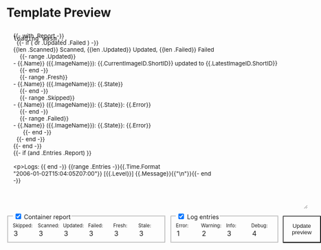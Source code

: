 # Template Preview

<style>
    #tplprev {
        margin: 0;
        display: flex;
        flex-direction: column;
        row-gap: 1rem;
        box-sizing: border-box;
        position: relative;
        margin-right: -13.3rem
    }
    #tplprev textarea {
        box-decoration-break: slice;
        overflow: auto;
        padding: 0.77em 1.18em;
        scrollbar-color: var(--md-default-fg-color--lighter) transparent;
        scrollbar-width: thin;
        touch-action: auto;
        word-break: normal;
        height: 420px;
        flex: 1;
    }
    #tplprev .controls {
        display: flex;
        flex-direction: row;
        column-gap: 0.5rem
    }
    #tplprev textarea, #tplprev input {
        background-color: var(--md-code-bg-color);
        border-width: 0;
        border-radius: 0.1rem;
        color: var(--md-code-fg-color);
        font-feature-settings: "kern";
        font-family: var(--md-code-font-family);
    }
    .numfield {
        font-size: .7rem;
        display: flex;
        flex-direction: column;
        justify-content: space-between;
    }
    #tplprev button {
        border-radius: 0.1rem;
        color: var(--md-primary-bg-color);
        background-color: var(--md-primary-fg-color);
        flex:1;
        min-width: 12ch;
        padding: 0.5rem
    }
    #tplprev button:hover {
        background-color: var(--md-accent-fg-color);
    }
    #tplprev input[type="number"] { width: 5ch; flex: 1; font-size: 1rem; }
    #tplprev fieldset {
        margin-top: -0.5rem;
        display: flex;
        flex: 1;
        column-gap: 0.5rem;
    }
    #tplprev .template-wrapper {
        display: flex;
        flex:1;
        column-gap: 1rem;
    }
    #tplprev .result-wrapper {
        flex: 1;
        display: flex
    }
    #result {
        font-size: 0.7rem;
        background-color: var(--md-code-bg-color);
        scrollbar-color: var(--md-default-fg-color--lighter) transparent;
        scrollbar-width: thin;
        touch-action: auto;
        overflow: auto;
        padding: 0.77em 1.18em;
        margin:0;
        height: 540px;
        flex:1;
        width:100%
    }
    #result b {color: var(--md-code-hl-special-color)}
    #result i {color: var(--md-code-hl-keyword-color)}
    #tplprev .loading {
        position: absolute;
        inset: 0;
        display: flex;
        padding: 1rem;
        box-sizing: border-box;
        background: var(--md-code-bg-color);
        margin-top: 0
    }
</style>
<script src="../assets/wasm_exec.js"></script>
<script>
    let wasmLoaded = false;
    const updatePreview = () => {
        if (!wasmLoaded) return;
        const form = document.querySelector('#tplprev');
        const input = form.template.value;
        console.log('Input: %o', input);
        const arrFromCount = (key) => Array.from(Array(form[key]?.valueAsNumber ?? 0), () => key);
        const states = form.report.value === "yes" ? [
            ...arrFromCount("skipped"),
            ...arrFromCount("scanned"),
            ...arrFromCount("updated"),
            ...arrFromCount("failed" ),
            ...arrFromCount("fresh"  ),
            ...arrFromCount("stale"  ),
        ] : [];
        console.log("States: %o", states);
        const levels = form.log.value === "yes" ? [
            ...arrFromCount("error"),
            ...arrFromCount("warning"),
            ...arrFromCount("info"),
            ...arrFromCount("debug"),
        ] : [];
        console.log("Levels: %o", levels);
        const output = WATCHTOWER.tplprev(input, states, levels);
        console.log('Output: \n%o', output);
        if (output.startsWith('Error: ')) {
            document.querySelector('#result').innerHTML = `<b>Error</b>: ${output.substring(7)}`;
        } else if (output.length) {
            document.querySelector('#result').innerText = output;
        } else {
            document.querySelector('#result').innerHTML = '<i>empty (would not be sent as a notification)</i>';
        }
    }
    const formSubmitted = (e) => {
        //e.preventDefault();
        //updatePreview();
    }
    let debounce;
    const inputUpdated = () => {
        if(debounce) clearTimeout(debounce);
        debounce = setTimeout(() => updatePreview(), 400);
    }
    const formChanged = (e) =>  {
        console.log('form changed: %o', e);
        const targetToggle = e.target.dataset['toggle'];
        if (targetToggle) {
            e.target.form[targetToggle].value = e.target.checked ? "yes" : "no";
        }
        updatePreview()
    }
    const go = new Go();
    WebAssembly.instantiateStreaming(fetch("../assets/tplprev.wasm"), go.importObject).then((result) => {
        go.run(result.instance);
        document.querySelector('#tplprev .loading').style.display = "none";
        wasmLoaded = true;
        updatePreview();
    });
</script>
<form id="tplprev" onchange="formChanged(event)" onsubmit="formSubmitted(event)">
<pre class="loading">loading wasm...</pre>
<div class="template-wrapper">
<textarea name="template" type="text" onkeyup="inputUpdated()">{{- with .Report -}}
  {{- if ( or .Updated .Failed ) -}}
{{len .Scanned}} Scanned, {{len .Updated}} Updated, {{len .Failed}} Failed
    {{- range .Updated}}
- {{.Name}} ({{.ImageName}}): {{.CurrentImageID.ShortID}} updated to {{.LatestImageID.ShortID}}
    {{- end -}}
    {{- range .Fresh}}
- {{.Name}} ({{.ImageName}}): {{.State}}
    {{- end -}}
    {{- range .Skipped}}
- {{.Name}} ({{.ImageName}}): {{.State}}: {{.Error}}
    {{- end -}}
    {{- range .Failed}}
- {{.Name}} ({{.ImageName}}): {{.State}}: {{.Error}}
      {{- end -}}
  {{- end -}}
{{- end -}}
{{- if (and .Entries .Report) }}

Logs:
{{ end -}}
{{range .Entries -}}{{.Time.Format "2006-01-02T15:04:05Z07:00"}} [{{.Level}}] {{.Message}}{{"\n"}}{{- end -}}</textarea>
</div>
<div class="controls">
<fieldset>
    <input type="hidden" name="report" value="yes" />
    <legend><label><input type="checkbox" data-toggle="report" checked /> Container report</label></legend>
    <label class="numfield">
        Skipped:
        <input type="number" name="skipped" value="3" />
    </label>
    <label class="numfield">
        Scanned:
        <input type="number" name="scanned" value="3" />
    </label>
    <label class="numfield">
        Updated:
        <input type="number" name="updated" value="3" />
    </label>
    <label class="numfield">
        Failed:
        <input type="number" name="failed" value="3" />
    </label>
    <label class="numfield">
        Fresh:
        <input type="number" name="fresh" value="3" />
    </label>
    <label class="numfield">
        Stale:
        <input type="number" name="stale" value="3" />
    </label>
</fieldset>
<fieldset>
    <input type="hidden" name="log" value="yes" />
    <legend><label><input type="checkbox" data-toggle="log" checked /> Log entries</label></legend>
    <label class="numfield">
        Error:
        <input type="number" name="error" value="1" />
    </label>
    <label class="numfield">
        Warning:
        <input type="number" name="warning" value="2" />
    </label>
    <label class="numfield">
        Info:
        <input type="number" name="info" value="3" />
    </label>
    <label class="numfield">
        Debug:
        <input type="number" name="debug" value="4" />
    </label>
</fieldset>
<button type="submit">Update preview</button>
</div>
<div style="result-wrapper">
    <pre id="result"></pre>
</div>
</form>
<script>
const loadQueryVals = () => {
    const form = document.querySelector('#tplprev');
    const params =  new URLSearchParams(location.search);
    for(const [key, value] of params){
        form[key].value = value;
        const toggleInput = form.querySelector(`[data-toggle="${key}"]`);
        if (toggleInput) {
            toggleInput.checked = value === "yes";
        }
    }
}
if (document.readyState === "loading") {
    document.addEventListener("DOMContentLoaded", loadQueryVals());
} else {
    loadQueryVals();
}
</script>
